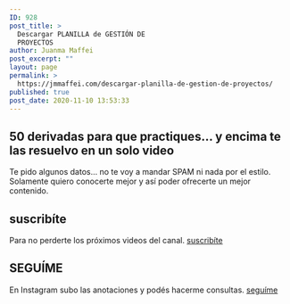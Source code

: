 ```yaml
---
ID: 928
post_title: >
  Descargar PLANILLA de GESTIÓN DE
  PROYECTOS
author: Juanma Maffei
post_excerpt: ""
layout: page
permalink: >
  https://jmmaffei.com/descargar-planilla-de-gestion-de-proyectos/
published: true
post_date: 2020-11-10 13:53:33
---
```

<h2>50 derivadas para que practiques... y encima te las resuelvo en un solo video</h2>
Te pido algunos datos... no te voy a mandar SPAM ni nada por el estilo. Solamente quiero conocerte mejor y así poder ofrecerte un mejor contenido.
<h2>suscribíte</h2>
Para no perderte los próximos videos del canal.

<a href="https://www.youtube.com/c/juanmamaffei?sub_confirmation=1" target="_blank" role="button" rel="noopener noreferrer">
suscribíte
</a>
<h2>SEGUÍME</h2>
En Instagram subo las anotaciones y podés hacerme consultas.

<a href="https://www.instagram.com/juanmamaffei_matematica/" target="_blank" role="button" rel="noopener noreferrer">
seguíme
</a>